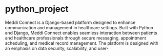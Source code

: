 # python_project
Meddi Connect is a Django-based platform designed to enhance communication and management in healthcare settings. Built with Python and Django, Meddi Connect enables seamless interaction between patients and healthcare professionals through secure messaging, appointment scheduling, and medical record management. The platform is designed with an emphasis on data security, scalability, and user-
